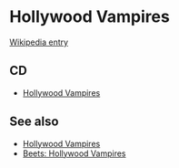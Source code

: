 # Hollywood Vampires

[Wikipedia entry](https://en.wikipedia.org/wiki/Hollywood_Vampires)

## CD

- [Hollywood Vampires](Hollywood_Vampires.md)

## See also

- [Hollywood Vampires](Hollywood_Vampires.md)
- [Beets: Hollywood Vampires](../../Beets/Hollywood_Vampires/Hollywood_Vampires.md)
